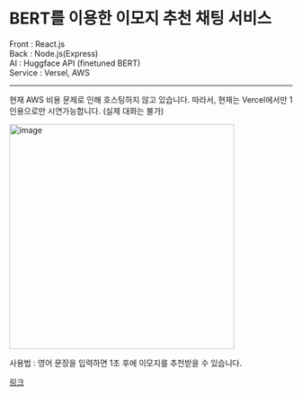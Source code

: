 # BERT를 이용한 이모지 추천 채팅 서비스

Front : React.js   
Back : Node.js(Express)   
AI : Huggface API (finetuned BERT)   
Service : Versel, AWS   

---

현재 AWS 비용 문제로 인해 호스팅하지 않고 있습니다.
따라서, 현재는 Vercel에서만 1인용으로만 시연가능합니다. (실제 대화는 불가)

<img width="400" alt="image" src="https://github.com/forwarder1121/KuTichu/assets/66872094/4f7c712b-2718-4249-ab3e-a16c41bd7359">

사용법 : 영어 문장을 입력하면 1초 후에 이모지를 추천받을 수 있습니다.

[링크](https://sentimentanalysis-forwarder1121s-projects.vercel.app/)
